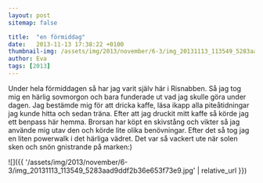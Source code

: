 ```yaml
---
layout: post
sitemap: false

title:  "en förmiddag"
date:   2013-11-13 17:38:22 +0100
thumbnail-img: /assets/img/2013/november/6-3/img_20131113_113549_5283aad9ddf2b36e653f73e9.jpg
author: Eva
tags: [2013]
---
```


Under hela förmiddagen så har jag varit själv här i Risnabben.  Så jag tog mig en härlig sovmorgon och bara funderade ut vad jag skulle göra under dagen. Jag bestämde mig för att dricka kaffe,  läsa ikapp alla piteåtidningar jag kunde hitta och sedan träna. Efter att jag druckit mitt kaffe så körde jag ett benpass här hemma. Brorsan har köpt en skivstång och vikter så jag använde mig utav den och körde lite olika benövningar.  Efter det så tog jag en liten powerwalk i det härliga vädret.  Det var så vackert ute när solen sken och snön gnistrande på marken:)

![]({{ '/assets/img/2013/november/6-3/img_20131113_113549_5283aad9ddf2b36e653f73e9.jpg'  | relative_url }})

